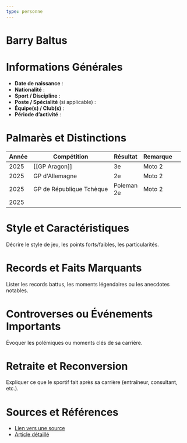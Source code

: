 ```yaml
---
type: personne
---
```


# Barry Baltus

# Informations Générales
- **Date de naissance** :  
- **Nationalité** :  
- **Sport / Discipline** :  
- **Poste / Spécialité** (si applicable) :  
- **Équipe(s) / Club(s)** :  
- **Période d’activité** :  

# Palmarès et Distinctions
| Année | Compétition              | Résultat      | Remarque |     |
| ----- | ------------------------ | ------------- | -------- | --- |
| 2025  | [[GP Aragon]]            | 3e            | Moto 2   |     |
| 2025  | GP d'Allemagne           | 2e            | Moto 2   |     |
| 2025  | GP de République Tchèque | Poleman<br>2e | Moto 2   |     |
| 2025  |                          |               |          |     |

# Style et Caractéristiques
Décrire le style de jeu, les points forts/faibles, les particularités.

# Records et Faits Marquants
Lister les records battus, les moments légendaires ou les anecdotes notables.

# Controverses ou Événements Importants
Évoquer les polémiques ou moments clés de sa carrière.

# Retraite et Reconversion
Expliquer ce que le sportif fait après sa carrière (entraîneur, consultant, etc.).

# Sources et Références
- [Lien vers une source](#)
- [Article détaillé](#)
